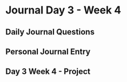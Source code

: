 # Journal Day 3 - Week 4

## Daily Journal Questions

## Personal Journal Entry


## Day 3 Week 4 -  Project